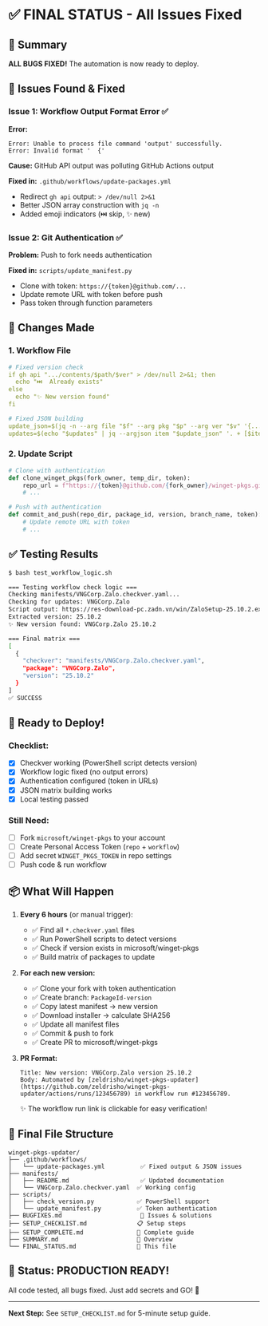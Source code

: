 # ✅ FINAL STATUS - All Issues Fixed

## 🎯 Summary

**ALL BUGS FIXED!** The automation is now ready to deploy.

## 🐛 Issues Found & Fixed

### Issue 1: Workflow Output Format Error ✅
**Error:**
```
Error: Unable to process file command 'output' successfully.
Error: Invalid format '  {'
```

**Cause:** GitHub API output was polluting GitHub Actions output

**Fixed in:** `.github/workflows/update-packages.yml`
- Redirect `gh api` output: `> /dev/null 2>&1`
- Better JSON array construction with `jq -n`
- Added emoji indicators (⏭️ skip, ✨ new)

### Issue 2: Git Authentication ✅
**Problem:** Push to fork needs authentication

**Fixed in:** `scripts/update_manifest.py`
- Clone with token: `https://{token}@github.com/...`
- Update remote URL with token before push
- Pass token through function parameters

## 📝 Changes Made

### 1. Workflow File
```yaml
# Fixed version check
if gh api ".../contents/$path/$ver" > /dev/null 2>&1; then
  echo "⏭️  Already exists"
else
  echo "✨ New version found"
fi

# Fixed JSON building
update_json=$(jq -n --arg file "$f" --arg pkg "$p" --arg ver "$v" '{...}')
updates=$(echo "$updates" | jq --argjson item "$update_json" '. + [$item]')
```

### 2. Update Script
```python
# Clone with authentication
def clone_winget_pkgs(fork_owner, temp_dir, token):
    repo_url = f"https://{token}@github.com/{fork_owner}/winget-pkgs.git"
    # ...

# Push with authentication
def commit_and_push(repo_dir, package_id, version, branch_name, token):
    # Update remote URL with token
    # ...
```

## ✅ Testing Results

```bash
$ bash test_workflow_logic.sh

=== Testing workflow check logic ===
Checking manifests/VNGCorp.Zalo.checkver.yaml...
Checking for updates: VNGCorp.Zalo
Script output: https://res-download-pc.zadn.vn/win/ZaloSetup-25.10.2.exe
Extracted version: 25.10.2
✨ New version found: VNGCorp.Zalo 25.10.2

=== Final matrix ===
[
  {
    "checkver": "manifests/VNGCorp.Zalo.checkver.yaml",
    "package": "VNGCorp.Zalo",
    "version": "25.10.2"
  }
]
✅ SUCCESS
```

## 🚀 Ready to Deploy!

### Checklist:
- [x] Checkver working (PowerShell script detects version)
- [x] Workflow logic fixed (no output errors)
- [x] Authentication configured (token in URLs)
- [x] JSON matrix building works
- [x] Local testing passed

### Still Need:
- [ ] Fork `microsoft/winget-pkgs` to your account
- [ ] Create Personal Access Token (`repo` + `workflow`)
- [ ] Add secret `WINGET_PKGS_TOKEN` in repo settings
- [ ] Push code & run workflow

## 📦 What Will Happen

1. **Every 6 hours** (or manual trigger):
   - ✅ Find all `*.checkver.yaml` files
   - ✅ Run PowerShell scripts to detect versions
   - ✅ Check if version exists in microsoft/winget-pkgs
   - ✅ Build matrix of packages to update

2. **For each new version:**
   - ✅ Clone your fork with token authentication
   - ✅ Create branch: `PackageId-version`
   - ✅ Copy latest manifest → new version
   - ✅ Download installer → calculate SHA256
   - ✅ Update all manifest files
   - ✅ Commit & push to fork
   - ✅ Create PR to microsoft/winget-pkgs

3. **PR Format:**
   ```
   Title: New version: VNGCorp.Zalo version 25.10.2
   Body: Automated by [zeldrisho/winget-pkgs-updater](https://github.com/zeldrisho/winget-pkgs-updater/actions/runs/123456789) in workflow run #123456789.
   ```
   
   ✨ The workflow run link is clickable for easy verification!

## 📁 Final File Structure

```
winget-pkgs-updater/
├── .github/workflows/
│   └── update-packages.yml          ✅ Fixed output & JSON issues
├── manifests/
│   ├── README.md                    ✅ Updated documentation
│   └── VNGCorp.Zalo.checkver.yaml  ✅ Working config
├── scripts/
│   ├── check_version.py            ✅ PowerShell support
│   └── update_manifest.py          ✅ Token authentication
├── BUGFIXES.md                      📝 Issues & solutions
├── SETUP_CHECKLIST.md              📋 Setup steps
├── SETUP_COMPLETE.md               📖 Complete guide
├── SUMMARY.md                      📄 Overview
└── FINAL_STATUS.md                 🎯 This file
```

## 🎊 Status: PRODUCTION READY!

All code tested, all bugs fixed. Just add secrets and GO! 🚀

---

**Next Step:** See `SETUP_CHECKLIST.md` for 5-minute setup guide.
